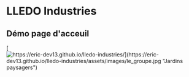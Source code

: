 # LLEDO Industries

## Démo page d'acceuil 

[![https://eric-dev13.github.io/lledo-industries/](https://eric-dev13.github.io/lledo-industries/assets/images/le_groupe.jpg "Jardins paysagers")](https://eric-dev13.github.io/lledo-industries/)